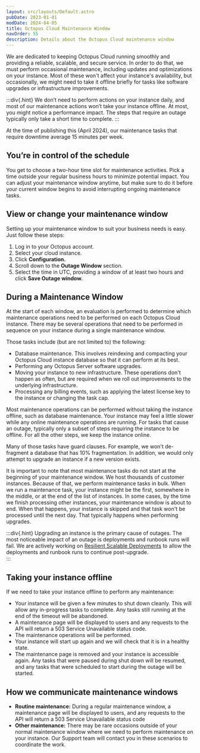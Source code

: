 ```yaml
---
layout: src/layouts/Default.astro
pubDate: 2023-01-01
modDate: 2024-04-05
title: Octopus Cloud Maintenance Window
navOrder: 55
description: Details about the Octopus Cloud maintenance window
---
```


We are dedicated to keeping Octopus Cloud running smoothly and providing a reliable, scalable, and secure service. In order to do that, we must perform occasional maintenance, including updates and optimizations on your instance.
Most of these won't affect your instance's availability, but occasionally, we might need to take it offline briefly for tasks like software upgrades or infrastructure improvements.


:::div{.hint}
We don’t need to perform actions on your instance daily, and most of our maintenance actions won’t take your instance offline. At most, you might notice a performance impact. The steps that require an outage typically only take a short time to complete.
:::

At the time of publishing this (April 2024), our maintenance tasks that require downtime average 15 minutes per week.



## You’re in control of the schedule
You get to choose a two-hour time slot for maintenance activities. Pick a time outside your regular business hours to minimize potential impact.
You can adjust your maintenance window anytime, but make sure to do it before your current window begins to avoid interrupting ongoing maintenance tasks. 


## View or change your maintenance window
Setting up your maintenance window to suit your business needs is easy. Just follow these steps:

1. Log in to your Octopus account.
2. Select your cloud instance.
3. Click **Configuration.**
4. Scroll down to the **Outage Window** section.
5. Select the time in UTC, providing a window of at least two hours and click **Save Outage window.**



## During a Maintenance Window

At the start of each window, an evaluation is performed to determine which maintenance operations need to be performed on each Octopus Cloud instance. There may be several operations that need to be performed in sequence on your instance during a single maintenance window.

Those tasks include (but are not limited to) the following:
- Database maintenance. This involves reindexing and compacting your Octopus Cloud instance database so that it can perform at its best. 
- Performing any Octopus Server software upgrades.
- Moving your instance to new infrastructure. These operations don't happen as often, but are required when we roll out improvements to the underlying infrastructure. 
- Processing any billing events, such as applying the latest license key to the instance or changing the task cap.

Most maintenance operations can be performed without taking the instance offline, such as database maintenance. Your instance may feel a little slower while any online maintenance operations are running.  For tasks that cause an outage, typically only a subset of steps requiring the instance to be offline. For all the other steps, we keep the instance online.

Many of those tasks have guard clauses. For example, we won't de-fragment a database that has 10% fragmentation. In addition, we would only attempt to upgrade an instance if a new version exists. 

It is important to note that most maintenance tasks do not start at the beginning of your maintenance window. We host thousands of customer instances. Because of that, we perform maintenance tasks in bulk. When we run a maintenance task, your instance might be the first, somewhere in the middle, or at the end of the list of instances. In some cases, by the time we finish processing other instances, your maintenance window is about to end. When that happens, your instance is skipped and that task won't be processed until the next day. That typically happens when performing upgrades. 

:::div{.hint}
Upgrading an instance is the primary cause of outages. The most noticeable impact of an outage is deployments and runbook runs will fail. We are actively working on [Resilient Scalable Deployments](https://roadmap.yamldoc.liuyan.wang/c/95-alpha-program-resilient-scalable-deployments-in-octopus-cloud) to allow the deployments and runbook runs to continue post-upgrade.  
:::

## Taking your instance offline
If we need to take your instance offline to perform any maintenance:
- Your instance will be given a few minutes to shut down cleanly. This will allow any in-progress tasks to complete. Any tasks still running at the end of the timeout will be abandoned.
- A maintenance page will be displayed to users and any requests to the API will return a 503 Service Unavailable status code.
- The maintenance operations will be performed.
- Your instance will start up again and we will check that it is in a healthy state.
- The maintenance page is removed and your instance is accessible again. Any tasks that were paused during shut down will be resumed, and any tasks that were scheduled to start during the outage will be started.


## How we communicate maintenance windows
- **Routine maintenance:** During a regular maintenance window, a maintenance page will be displayed to users, and any requests to the API will return a 503 Service Unavailable status code
- **Other maintenance:** There may be rare occasions outside of your normal maintenance window where we need to perform maintenance on your instance. Our Support team will contact you in these scenarios to coordinate the work.
